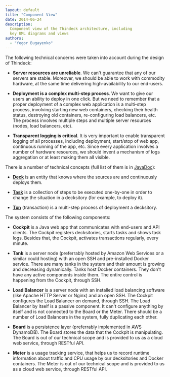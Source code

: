 ```yaml
---
layout: default
title: "Component View"
date: 2014-06-24
description:
  Component view of the Thindeck architecture, including
  key UML diagrams and views
authors:
  - "Yegor Bugayenko"
---
```


The following technical concerns were taken into account
during the design of Thindeck:

 * **Server resources are unreliable**.
   We can't guarantee that any of our
   servers are stable. Moreover, we should be able to work with
   commodity hardware, at the same time delivering high-availability
   to our end-users.

 * **Deployment is a complex multi-step process**.
   We want to give our users an ability to deploy in one click.
   But we need to remember that a proper deployment of a complex
   web application is a multi-step process, involving starting
   new web containers, checking their health status, destroying
   old containers, re-configuring load balancers, etc. The process
   involves multiple steps and multiple server resources (nodes,
   load balancers, etc).

 * **Transparent logging is critical**.
   It is very important to enable transparent logging of all
   processes, including deployment, start/stop of web app,
   continuous running of the app, etc. Since every application involves
   a number of hardware resources, we should invent a mechanism
   of logs aggregation or at least making them all visible.

There is a number of technical concepts (full list of them
is in [JavaDoc](/apidocs-${project.version}/com/thindeck/api/index.html)):

 * [**Deck**](/apidocs-${project.version}/com/thindeck/api/Deck.html) is
   an entity that knows where the sources are and continuously deploys them.

 * [**Task**](/apidocs-${project.version}/com/thindeck/api/Task.html) is
   a collection of steps to be executed one-by-one
   in order to change the situation in a decksitory (for example, to deploy it).

 * [**Txn**](/apidocs-${project.version}/com/thindeck/api/Txn.html) (transaction) is
   a multi-step process of deployment a decksitory.

The system consists of the following components:

 * **Cockpit** is a Java web app that communicates with
   end-users and API clients. The Cockpit registers decksitories,
   starts tasks and shows task logs. Besides that, the Cockpit,
   activates transactions regularly, every minute.

 * **Tank** is a server node (preferrably hosted by Amazon Web Services
   or a similar could hosting) with an open SSH and pre-installed Docker
   service. There are many tanks in the system and their amount
   is growing and decreasing dynamically. Tanks host Docker
   containers. They don't have any active components inside them. The
   entire control is happening from the Cockpit, through SSH.

 * **Load Balancer** is a server node with an installed load balancing
   software (like Apache HTTP Server or Nginx) and an open SSH. The
   Cockpit configures the Load Balancer on demand, through SSH. The Load
   Balancer by itself is a passive component. It can't configure anything
   by itself and is not connected to the Board or the Meter.
   There should be a number of Load Balancers in the system, fully
   duplicating each other.

 * **Board** is a persistence layer (preferrably implemented in AWS DynamoDB).
   The Board stores the data that the Cockpit is manipulating.
   The Board is out of our technical scope and is provided to us
   as a cloud web service, through RESTful API.

 * **Meter** is a usage tracking service, that helps us to record
   runtime information about traffic and CPU usage by our decksitories
   and Docker containers.
   The Meter is out of our technical scope and is provided to us
   as a cloud web service, through RESTful API.


